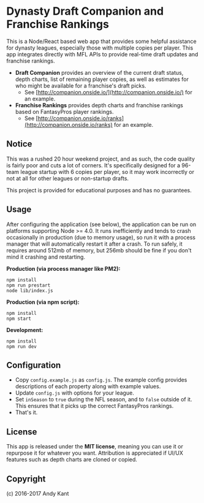 # Dynasty Draft Companion and Franchise Rankings

This is a Node/React based web app that provides some helpful assistance for dynasty leagues, especially those with multiple copies per player. This app integrates directly with MFL APIs to provide real-time draft updates and franchise rankings.

- **Draft Companion** provides an overview of the current draft status, depth charts, list of remaining player copies, as well as estimates for who might be available for a franchise's draft picks.
  - See [http://companion.onside.io/](http://companion.onside.io/) for an example.
- **Franchise Rankings** provides depth charts and franchise rankings based on FantasyPros player rankings.
  - See [http://companion.onside.io/ranks](http://companion.onside.io/ranks) for an example.

## Notice

This was a rushed 20 hour weekend project, and as such, the code quality is fairly poor and cuts a lot of corners. It's specifically designed for a 96-team league startup with 6 copies per player, so it may work incorrectly or not at all for other leagues or non-startup drafts.

This project is provided for educational purposes and has no guarantees.

## Usage

After configuring the application (see below), the application can be run on platforms supporting Node >= 4.0. It runs inefficiently and tends to crash occasionally in production (due to memory usage), so run it with a process manager that will automatically restart it after a crash. To run safely, it requires around 512mb of memory, but 256mb should be fine if you don't mind it crashing and restarting.

**Production (via process manager like PM2):**

```
npm install
npm run prestart
node lib/index.js
```

**Production (via npm script):**

```
npm install
npm start
```

**Development:**

```
npm install
npm run dev
```

## Configuration

- Copy `config.example.js` as `config.js`. The example config provides descriptions of each property along with example values.
- Update `config.js` with options for your league.
- Set `inSeason` to `true` during the NFL season, and to `false` outside of it. This ensures that it picks up the correct FantasyPros rankings.
- That's it.

## License

This app is released under the **MIT license**, meaning you can use it or repurpose it for whatever you want. Attribution is appreciated if UI/UX features such as depth charts are cloned or copied.

## Copyright

(c) 2016-2017 Andy Kant

